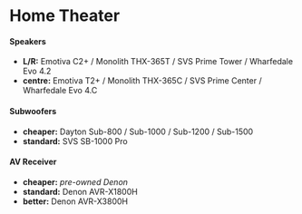 # Home Theater

#### Speakers

- **L/R:** Emotiva C2+ / Monolith THX-365T / SVS Prime Tower / Wharfedale Evo 4.2
- **centre:** Emotiva T2+ / Monolith THX-365C / SVS Prime Center / Wharfedale Evo 4.C

#### Subwoofers

- **cheaper:** Dayton Sub-800 / Sub-1000 / Sub-1200 / Sub-1500
- **standard:** SVS SB-1000 Pro

#### AV Receiver

- **cheaper:** *pre-owned Denon* 
- **standard:** Denon AVR-X1800H
- **better:** Denon AVR-X3800H